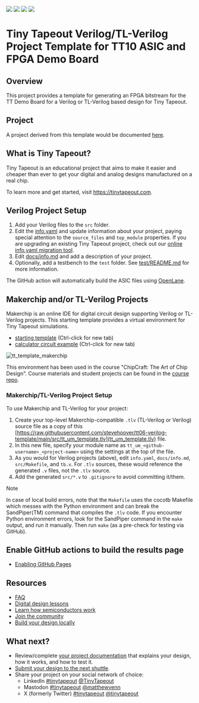 ![](../../workflows/gds/badge.svg) ![](../../workflows/docs/badge.svg) ![](../../workflows/test/badge.svg) ![](../../workflows/fpga/badge.svg)

# Tiny Tapeout Verilog/TL-Verilog Project Template for TT10 ASIC and FPGA Demo Board

## Overview

This project provides a template for generating an FPGA bitstream for the TT Demo Board for a Verilog or TL-Verilog based design for Tiny Tapeout.

## Project

A project derived from this template would be documented [here](docs/info.md).

## What is Tiny Tapeout?

Tiny Tapeout is an educational project that aims to make it easier and cheaper than ever to get your digital and analog designs manufactured on a real chip.

To learn more and get started, visit https://tinytapeout.com.

## Verilog Project Setup

1. Add your Verilog files to the `src` folder.
2. Edit the [info.yaml](info.yaml) and update information about your project, paying special attention to the `source_files` and `top_module` properties. If you are upgrading an existing Tiny Tapeout project, check out our [online info.yaml migration tool](https://tinytapeout.github.io/tt-yaml-upgrade-tool/).
3. Edit [docs/info.md](docs/info.md) and add a description of your project.
4. Optionally, add a testbench to the `test` folder. See [test/README.md](test/README.md) for more information.

The GitHub action will automatically build the ASIC files using [OpenLane](https://www.zerotoasiccourse.com/terminology/openlane/).

## Makerchip and/or TL-Verilog Projects

Makerchip is an online IDE for digital circuit design supporting Verilog or TL-Verilog projects. This starting template provides a virtual environment for Tiny Tapeout simulations.

- [starting template](https://www.makerchip.com/sandbox?code_url=https:%2F%2Fraw.githubusercontent.com%2Fstevehoover%2Ftt06-verilog-template%2Fmain%2F/src/tt_um_template.tlv) (Ctrl-click for new tab) 
- [calculator circuit example](https://www.makerchip.com/sandbox?code_url=https:%2F%2Fraw.githubusercontent.com%2Fstevehoover%2Fmakerchip_examples%2Fmain%2Ftiny_tapeout_examples%2Ftt_um_calculator.tlv#) (Ctrl-click for new tab)

![tt_template_makerchip](https://github.com/stevehoover/tt05-verilog-demo/assets/11302288/37f65ea1-6898-41ac-a5b1-c9afb7b824f1)

This environment has been used in the course "ChipCraft: The Art of Chip Design". Course materials and student projects can be found in the [course repo](https://github.com/efabless/chipcraft---mest-course).

### Makerchip/TL-Verilog Project Setup

To use Makerchip and TL-Verilog for your project:

1. Create your top-level Makerchip-compatible `.tlv` (TL-Verilog or Verilog) source file as a copy of this [https://raw.githubusercontent.com/stevehoover/tt06-verilog-template/main/src/tt_um_template.tlv](tt_um_template.tlv) file.
1. In this new file, specify your module name as `tt_um_<github-username>_<project-name>` using the settings at the top of the file.
1. As you would for Verilog projects (above), edit `info.yaml`, `docs/info.md`, `src/Makefile`, and `tb.v`. For `.tlv` sources, these would reference the generated `.v` files, not the `.tlv` source.
1. Add the generated `src/*.v` to `.gitignore` to avoid committing it/them.

> [!NOTE]
> In case of local build errors, note that the `Makefile` uses the cocotb Makefile which messes with the Python environment and
> can break the SandPiper(TM) command that compiles the `.tlv` code. If you encounter Python environment errors, look for
> the SandPiper command in the `make` output, and run it manually. Then run `make` (as a pre-check for testing via GitHub).

## Enable GitHub actions to build the results page

- [Enabling GitHub Pages](https://tinytapeout.com/faq/#my-github-action-is-failing-on-the-pages-part)

## Resources

- [FAQ](https://tinytapeout.com/faq/)
- [Digital design lessons](https://tinytapeout.com/digital_design/)
- [Learn how semiconductors work](https://tinytapeout.com/siliwiz/)
- [Join the community](https://tinytapeout.com/discord)
- [Build your design locally](https://www.tinytapeout.com/guides/local-hardening/)

## What next?

- Review/complete [your project documentation](docs/info.md) that explains your design, how it works, and how to test it.
- [Submit your design to the next shuttle](https://app.tinytapeout.com/).
- Share your project on your social network of choice:
  - LinkedIn [#tinytapeout](https://www.linkedin.com/search/results/content/?keywords=%23tinytapeout) [@TinyTapeout](https://www.linkedin.com/company/100708654/)
  - Mastodon [#tinytapeout](https://chaos.social/tags/tinytapeout) [@matthewvenn](https://chaos.social/@matthewvenn)
  - X (formerly Twitter) [#tinytapeout](https://twitter.com/hashtag/tinytapeout) [@tinytapeout](https://twitter.com/tinytapeout)
